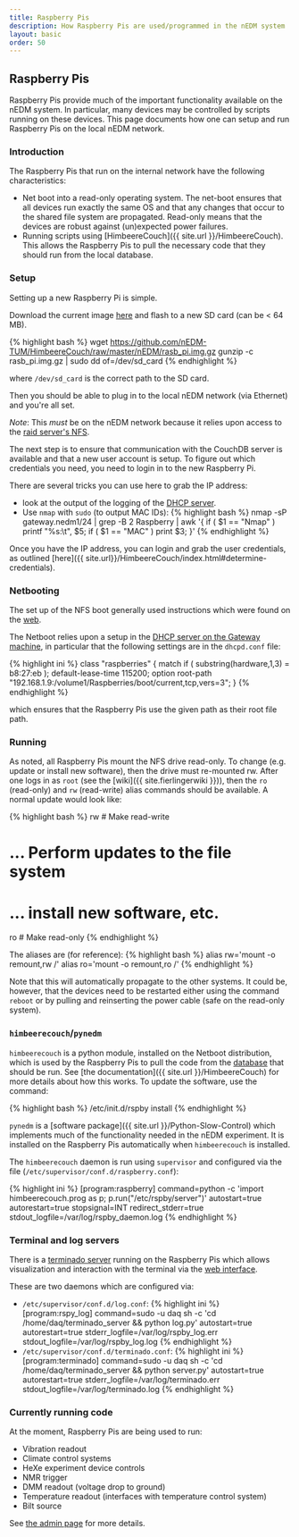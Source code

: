 ```yaml
---
title: Raspberry Pis
description: How Raspberry Pis are used/programmed in the nEDM system
layout: basic
order: 50
---
```


## Raspberry Pis

Raspberry Pis provide much of the important functionality
available on the nEDM system.  In particular, many devices may be controlled by
scripts running on these devices.  This page documents how one can setup and
run Raspberry Pis on the local nEDM network.

### Introduction

The Raspberry Pis that run on the internal network have the following
characteristics:

* Net boot into a read-only operating system.  The net-boot ensures that all
devices run exactly the same OS and that any changes that occur to the shared
file system are propagated.  Read-only means that the devices are robust
against (un)expected power failures.
* Running scripts using [HimbeereCouch]({{ site.url }}/HimbeereCouch).  This
allows the Raspberry Pis to pull the necessary code that they should run from
the local database.

### Setup

Setting up a new Raspberry Pi is simple.

Download the current image
[here](https://github.com/nEDM-TUM/HimbeereCouch/raw/master/nEDM/rasb_pi.img.gz)
and flash to a new SD card (can be < 64 MB).

{% highlight bash %}
wget https://github.com/nEDM-TUM/HimbeereCouch/raw/master/nEDM/rasb_pi.img.gz
gunzip -c rasb_pi.img.gz | sudo dd of=/dev/sd_card
{% endhighlight %}

where `/dev/sd_card` is the correct path to the SD card.

Then you should be able to plug in to the local nEDM network (via Ethernet) and
you're all set.

_Note_: This *must* be on the nEDM network because it relies upon access to the
[raid server's NFS](https://raid.nedm1:5001/).

The next step is to ensure that communication with the CouchDB server is
available and that a new user account is setup.  To figure out which
credentials you need, you need to login in to the new Raspberry Pi.

There are several tricks you can use here to grab the IP address:

* look at the output of the logging of the [DHCP server](GatewayMachine.html#dhcp-server).
* Use `nmap` with `sudo` (to output MAC IDs):
{% highlight bash %}
nmap -sP gateway.nedm1/24 | grep -B 2 Raspberry | awk '{ if ( $1 == "Nmap" ) printf "%s:\t", $5; if ( $1 == "MAC" ) print $3; }'
{% endhighlight %}

Once you have the IP address, you can login and grab the user credentials, as
outlined [here]({{ site.url}}/HimbeereCouch/index.html#determine-credentials).


### Netbooting

The set up of the NFS boot generally used instructions which were found on the
[web](http://blogs.wcode.org/2013/09/howto-netboot-a-raspberry-pi/).

The Netboot relies upon a setup in the [DHCP server on the Gateway
machine](GatewayMachine.html#dhcp-server), in particular that the following
settings are in the `dhcpd.conf` file:

{% highlight ini %}
  class "raspberries" {
    match if ( substring(hardware,1,3) = b8:27:eb );
    default-lease-time 115200;
    option root-path "192.168.1.9:/volume1/Raspberries/boot/current,tcp,vers=3";
  }
{% endhighlight %}

which ensures that the Raspberry Pis use the given path as their root file path.

### Running

As noted, all Raspberry Pis mount the NFS drive read-only.  To change (e.g.
update or install new software), then the drive must re-mounted rw.  After one
logs in as `root` (see the [wiki]({{ site.fierlingerwiki }})), then the `ro`
(read-only) and `rw` (read-write) alias commands should be available.  A normal
update would look like:

{% highlight bash %}
rw # Make read-write
# ... Perform updates to the file system
# ...    install new software, etc.
ro # Make read-only
{% endhighlight %}

The aliases are (for reference):
{% highlight bash %}
alias rw='mount -o remount,rw /'
alias ro='mount -o remount,ro /'
{% endhighlight %}

Note that this will automatically propagate to the other systems.  It could be,
however, that the devices need to be restarted either using the command
`reboot` or by pulling and reinserting the power cable (safe on the read-only
system).

### `himbeerecouch`/`pynedm`

`himbeerecouch` is a python module, installed on the Netboot
distribution, which is used by the Raspberry Pis to pull the code from the
[database](Control-DB.html) that should be run.  See [the documentation]({{ site.url }}/HimbeereCouch)
for more details about how this works.  To update the software, use the
command:

{% highlight bash %}
/etc/init.d/rspby install
{% endhighlight %}

`pynedm` is a [software package]({{ site.url }}/Python-Slow-Control) which
implements much of the functionality needed in the nEDM experiment.  It is
installed on the Raspberry Pis automatically when `himbeerecouch` is installed.

The `himbeerecouch` daemon is run using `supervisor` and configured via the
file (`/etc/supervisor/conf.d/raspberry.conf`):

{% highlight ini %}
[program:raspberry]
command=python -c 'import himbeerecouch.prog as p; p.run("/etc/rspby/server")'
autostart=true
autorestart=true
stopsignal=INT
redirect_stderr=true
stdout_logfile=/var/log/rspby_daemon.log
{% endhighlight %}

### Terminal and log servers

There is a [terminado server](https://github.com/takluyver/terminado) running
on the Raspberry Pis which allows visualization and interaction with the
terminal via the [web
interface](http://db.nedm1/page/control/nedm/raspberries).

These are two daemons which are configured via:

* `/etc/supervisor/conf.d/log.conf`:
{% highlight ini %}
[program:rspy_log]
command=sudo -u daq sh -c 'cd /home/daq/terminado_server && python log.py'
autostart=true
autorestart=true
stderr_logfile=/var/log/rspby_log.err
stdout_logfile=/var/log/rspby_log.log
{% endhighlight %}
* `/etc/supervisor/conf.d/terminado.conf`:
{% highlight ini %}
[program:terminado]
command=sudo -u daq sh -c 'cd /home/daq/terminado_server && python server.py'
autostart=true
autorestart=true
stderr_logfile=/var/log/terminado.err
stdout_logfile=/var/log/terminado.log
{% endhighlight %}

### Currently running code

At the moment, Raspberry Pis are being used to run:

* Vibration readout
* Climate control systems 
* HeXe experiment device controls 
* NMR trigger 
* DMM readout (voltage drop to ground)
* Temperature readout (interfaces with temperature control system)
* Bilt source

See [the admin page](http://db.nedm1/page/control/nedm/raspberries) for more
details.


